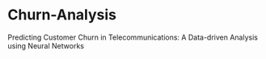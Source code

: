 # Churn-Analysis
Predicting Customer Churn in Telecommunications: A Data-driven Analysis using Neural Networks
